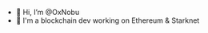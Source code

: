 - 👋 Hi, I’m @OxNobu
- 👀 I'm a blockchain dev working on Ethereum & Starknet


<!---
OxNobu/OxNobu is a ✨ special ✨ repository because its `README.md` (this file) appears on your GitHub profile.
You can click the Preview link to take a look at your changes.
--->
